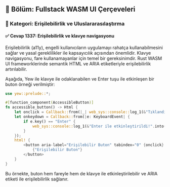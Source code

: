 ## 📘 Bölüm: Fullstack WASM UI Çerçeveleri  
### 🔹 Kategori: Erişilebilirlik ve Uluslararasılaştırma  
#### ✅ Cevap 1337: Erişilebilirlik ve klavye navigasyonu

Erişilebilirlik (a11y), engelli kullanıcıların uygulamayı rahatça kullanabilmesini sağlar ve yasal gereklilikler ile kapsayıcılık açısından önemlidir. Klavye navigasyonu, fare kullanamayanlar için temel bir gereksinimdir. Rust WASM UI frameworklerinde semantik HTML ve ARIA etiketleriyle erişilebilirlik artırılabilir.

Aşağıda, Yew ile klavye ile odaklanabilen ve Enter tuşu ile etkinleşen bir buton örneği verilmiştir:

```rust
use yew::prelude::*;

#[function_component(AccessibleButton)]
fn accessible_button() -> Html {
    let onclick = Callback::from(|_| web_sys::console::log_1(&"Tıklandı!".into()));
    let onkeydown = Callback::from(|e: KeyboardEvent| {
        if e.key() == "Enter" {
            web_sys::console::log_1(&"Enter ile etkinleştirildi!".into());
        }
    });
    html! {
        <button aria-label="Erişilebilir Buton" tabindex="0" {onclick} {onkeydown}>
            {"Erişilebilir Buton"}
        </button>
    }
}
```

Bu örnekte, buton hem fareyle hem de klavye ile etkinleştirilebilir ve ARIA etiketi ile erişilebilirlik sağlanır.
